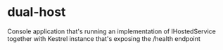 # dual-host
Console application that's running an implementation of IHostedService together with Kestrel instance that's exposing the /health endpoint

